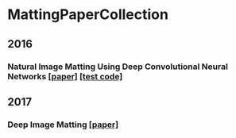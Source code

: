 # MattingPaperCollection

## 2016
### Natural Image Matting Using Deep Convolutional Neural Networks [[paper]](https://link.springer.com/chapter/10.1007/978-3-319-46475-6_39) [[test code]](https://sites.google.com/site/cnnmatting/)

## 2017
### Deep Image Matting [[paper]](https://arxiv.org/abs/1703.03872)
